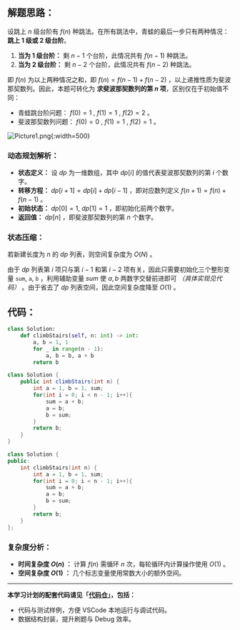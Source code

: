 ## 解题思路：

设跳上 $n$ 级台阶有 $f(n)$ 种跳法。在所有跳法中，青蛙的最后一步只有两种情况： **跳上 $1$ 级或 $2$ 级台阶**。

1. **当为 $1$ 级台阶：** 剩 $n-1$ 个台阶，此情况共有 $f(n-1)$ 种跳法。
2. **当为 $2$ 级台阶：** 剩 $n-2$ 个台阶，此情况共有 $f(n-2)$ 种跳法。

即 $f(n)$ 为以上两种情况之和，即 $f(n)=f(n-1)+f(n-2)$ ，以上递推性质为斐波那契数列。因此，本题可转化为 **求斐波那契数列的第 $n$ 项**，区别仅在于初始值不同：

- 青蛙跳台阶问题： $f(0)=1$ ,  $f(1)=1$ , $f(2)=2$ 。
- 斐波那契数列问题： $f(0)=0$ , $f(1)=1$ , $f(2)=1$ 。

![Picture1.png](https://pic.leetcode-cn.com/1599883153-UckfTw-Picture1.png){:width=500}

### 动态规划解析：

- **状态定义：** 设 $dp$ 为一维数组，其中 $dp[i]$ 的值代表斐波那契数列的第 $i$ 个数字。
- **转移方程：** $dp[i + 1] = dp[i] + dp[i - 1]$ ，即对应数列定义 $f(n + 1) = f(n) + f(n - 1)$ 。
- **初始状态：** $dp[0] = 1$, $dp[1] = 1$ ，即初始化前两个数字。
- **返回值：** $dp[n]$ ，即斐波那契数列的第 $n$ 个数字。

### 状态压缩：

若新建长度为 $n$ 的 $dp$ 列表，则空间复杂度为 $O(N)$ 。

由于 $dp$ 列表第 $i$ 项只与第 $i-1$ 和第 $i-2$ 项有关，因此只需要初始化三个整形变量 `sum`, `a`, `b` ，利用辅助变量 $sum$ 使 $a, b$ 两数字交替前进即可 *（具体实现见代码）* 。由于省去了 $dp$ 列表空间，因此空间复杂度降至 $O(1)$ 。

## 代码：

```Python []
class Solution:
    def climbStairs(self, n: int) -> int:
        a, b = 1, 1
        for _ in range(n - 1):
            a, b = b, a + b
        return b
```

```Java []
class Solution {
    public int climbStairs(int n) {
        int a = 1, b = 1, sum;
        for(int i = 0; i < n - 1; i++){
            sum = a + b;
            a = b;
            b = sum;
        }
        return b;
    }
}
```

```C++ []
class Solution {
public:
    int climbStairs(int n) {
        int a = 1, b = 1, sum;
        for(int i = 0; i < n - 1; i++){
            sum = a + b;
            a = b;
            b = sum;
        }
        return b;
    }
};
```

### 复杂度分析：

- **时间复杂度 $O(n)$ ：** 计算 $f(n)$ 需循环 $n$ 次，每轮循环内计算操作使用 $O(1)$ 。
- **空间复杂度 $O(1)$ ：** 几个标志变量使用常数大小的额外空间。

---

**本学习计划的配套代码请见「[代码仓](https://github.com/krahets/selected-coding-interview)」，包括：**

- 代码与测试样例，方便 VSCode 本地运行与调试代码。
- 数据结构封装，提升刷题与 Debug 效率。
